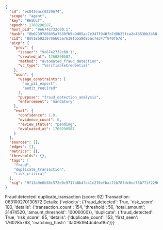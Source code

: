 ```json
{
  "id": "ec843eacc0229b74",
  "scope": "agent",
  "key": "RESULT",
  "epoch": 1760290587,
  "host_pid": "9e6742732c60:1",
  "hash": "8b0239786605a7639fb5a9d85ac7e347f940fb7d8b25fca2c4353bb3b58fdccf",
  "cid": "QmV18b0239786605a7639fb5a9d85ac7e347f940fb7d",
  "aicp": {
    "prov": {
      "issuer": "9e6742732c60:1",
      "created_at": 1760290587,
      "method": "automated_fraud_detection",
      "vc_type": "VerifiableCredential"
    },
    "ucon": {
      "usage_constraints": [
        "no_pii_export",
        "audit_required"
      ],
      "purpose": "fraud_detection_analysis",
      "enforcement": "mandatory"
    },
    "eval": {
      "confidence": 1.0,
      "evidence_count": 0,
      "review_status": "pending",
      "evaluated_at": 1760290587
    }
  },
  "sources": [],
  "edges": [],
  "metrics": {},
  "thresholds": {},
  "tags": [
    "fraud",
    "duplicate_transaction",
    "risk_critical"
  ],
  "sig": "9f13a9e8b50c572e9c9717a8b4fc41c270efbac71b787dc0cc73b771f2290b07"
}
```

Fraud detected: duplicate_transaction (score: 92)
Transaction: 063100270130572
Details: {'velocity': {'fraud_detected': True, 'risk_score': 100, 'details': {'transaction_count': 154, 'threshold': 50, 'total_amount': 31474520, 'amount_threshold': 10000000}}, 'duplicate': {'fraud_detected': True, 'risk_score': 85, 'details': {'duplicate_count': 153, 'first_seen': 1760285763, 'matching_hash': '3a095194dc4eaf85'}}}
